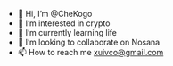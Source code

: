 - 👋 Hi, I’m @CheKogo
- 👀 I’m interested in crypto
- 🌱 I’m currently learning life
- 💞️ I’m looking to collaborate on Nosana
- 📫 How to reach me xuivco@gmail.com

<!---
CheKogo/CheKogo is a ✨ special ✨ repository because its `README.md` (this file) appears on your GitHub profile.
You can click the Preview link to take a look at your changes.
--->
